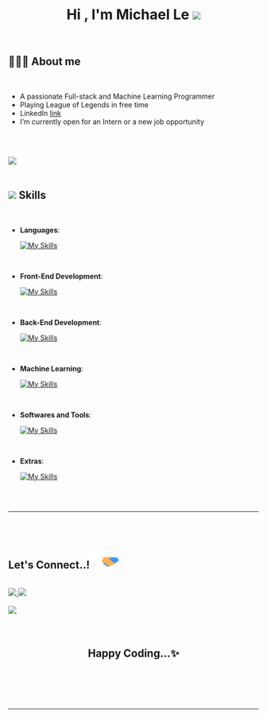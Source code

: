 
<h1 align="center"><b>Hi , I'm Michael Le </b><img src="https://media.giphy.com/media/hvRJCLFzcasrR4ia7z/giphy.gif" width="35"></h1>
<!--  -->
<br>

## 👨🏻‍💻 **About me**

<br>

- A passionate Full-stack and Machine Learning Programmer
- Playing League of Legends in free time
- LinkedIn [link](https://www.linkedin.com/in/michael-minh-le/) 
- I’m currently open for an Intern or a new job opportunity

<br><br>

<img src="https://user-images.githubusercontent.com/73097560/115834477-dbab4500-a447-11eb-908a-139a6edaec5c.gif"><br><br>

## <img src="https://media2.giphy.com/media/QssGEmpkyEOhBCb7e1/giphy.gif?cid=ecf05e47a0n3gi1bfqntqmob8g9aid1oyj2wr3ds3mg700bl&rid=giphy.gif" width ="25"><b> Skills</b>
<br>

<p align="center">

- **Languages**:
    
    [![My Skills](https://skillicons.dev/icons?i=js,html,css,py,java,c)](https://skillicons.dev)

<br>   
    
- **Front-End Development**:

   [![My Skills](https://skillicons.dev/icons?i=html,css,js,tailwind,react,bootstrap,css,vite)](https://skillicons.dev)

<br>

- **Back-End Development**:

   [![My Skills](https://skillicons.dev/icons?i=js,nodejs,mongodb,postgres,express)](https://skillicons.dev)

<br>

- **Machine Learning**:

    [![My Skills](https://skillicons.dev/icons?i=py,pytorch,sklearn,opencv,tensorflow)](https://skillicons.dev)
    
<br>

- **Softwares and Tools**:

    [![My Skills](https://skillicons.dev/icons?i=git,github,vscode,postman,anaconda,aws,azure,bash,eclipse,figma,gcp)](https://skillicons.dev)

<br>

- **Extras**:

    [![My Skills](https://skillicons.dev/icons?i=arduino,blender,cmake,discord,notion,npm,stackoverflow,threejs,vim)](https://skillicons.dev)


</p>

<br>
<br>

-----

<br>
<br>

## <b> Let's Connect..!</b><img src="https://github.com/0xAbdulKhalid/0xAbdulKhalid/raw/main/assets/mdImages/handshake.gif" width ="80">
<br>
<div align='left'>

<a href="https://www.linkedin.com/in/michael-minh-le/" target="_blank">
<img src="https://skillicons.dev/icons?i=linkedin"/>
</a>

<a href="mailto:anhminhle402@gmail.com" target="_blank">
<img src="https://skillicons.dev/icons?i=gmail" />
</a>

</div>

<br>
<img src="https://user-images.githubusercontent.com/73097560/115834477-dbab4500-a447-11eb-908a-139a6edaec5c.gif">
<br>
<br>
<br>

<div align='center'>

## <b>Happy Coding...✨</b>

</div>
<br>
<br>
<br>
<br>

---

<br>


<!---
LastSpot/LastSpot is a ✨ special ✨ repository because its `README.md` (this file) appears on your GitHub profile.
You can click the Preview link to take a look at your changes.
--->
